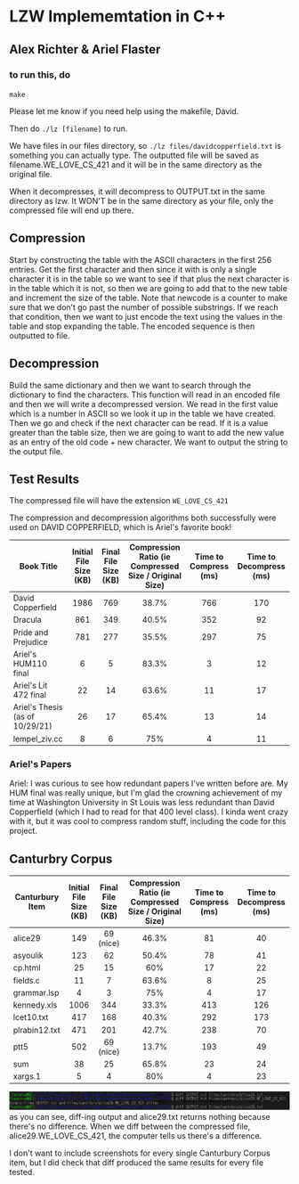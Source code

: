 # LZW Implememtation in C++ 
## Alex Richter & Ariel Flaster



### to run this, do 
`make`

Please let me know if you need help using the makefile, David. 


Then do 
`./lz [filename]` to run.


We have files in our files directory, so 
`./lz files/davidcopperfield.txt` 
is something you can actually type. The outputted file will be saved as filename.WE_LOVE_CS_421 and it will be in the same directory as the original file. 

When it decompresses, it will decompress to OUTPUT.txt in the same directory as lzw. It WON'T be in the same directory as your file, only the compressed file will end up there.


## Compression
Start by constructing the table  with the ASCII characters in the first 256 entries. Get the first character and then since it with is only a single character it is in the table so we want to see if that plus the next character is in the 
table which it is not, so then we are going to add that to the new table and increment the size of the table. Note that newcode is a counter to make sure that we don’t go past the number of possible substrings. If we reach that condition, then we want to just encode the text using the values in the table and stop expanding the table. The encoded sequence is then outputted to file. 

## Decompression
Build the same dictionary and then we want to search through the dictionary to find the characters. This function will read in an encoded file and then we will write a decompressed version. 
We read in the first value which is a number in ASCII so we look it up in the table we have created. Then we go and check if the next character can be read. If it is a value greater than the table size, then we are going 
to want to add the new value as an entry of the old code + new character. We want to output the string to the output file. 

## Test Results 

The compressed file will have the extension `WE_LOVE_CS_421`

The compression and decompression algorithms both successfully were used on DAVID COPPERFIELD, which is Ariel's favorite book!

| Book Title | Initial File Size (KB) | Final File Size (KB) | Compression Ratio (ie Compressed Size / Original Size) | Time to Compress (ms) | Time to Decompress (ms) | 
| -----  | :----: |  :----:  |  :----:  |  :----: |  :----:  | 
| David Copperfield  | 1986 |  769  |  38.7%  |  766 |  170  | 
| Dracula | 861 | 349 |  40.5%  |  352 |  92  | 
| Pride and Prejudice | 781 |  277  |  35.5%  | 297 |  75  | 
| Ariel's HUM110 final | 6 |  5  |  83.3%  | 3 |  12  | 
| Ariel's Lit 472 final | 22 |  14  |  63.6%  | 11 |  17  |
| Ariel's Thesis (as of 10/29/21) | 26 |  17  |  65.4%  | 13 |  14  |
| lempel_ziv.cc | 8 |  6  |  75%  | 4 |  11  |



### Ariel's Papers
Ariel: I was curious to see how redundant papers I've written before are. My HUM final was really unique, but I'm glad the crowning achievement of my time at Washington University in St Louis was less redundant than David Copperfield (which I had to read for that 400 level class).  I kinda went crazy with it, but it was cool to compress random stuff, including the code for this project.


## Canturbry Corpus

| Canturbury Item | Initial File Size (KB) | Final File Size (KB) | Compression Ratio (ie Compressed Size / Original Size) | Time to Compress (ms) | Time to Decompress (ms) | 
| -----  | :----: |  :----:  |  :----:  |  :----: |  :----:  | 
| alice29  | 149 |  69 (nice)  |  46.3%  |  81 | 40 | 
| asyoulik | 123 | 62 |  50.4%  |  78 |  41  | 
| cp.html | 25 |  15  |  60%  | 17 |  22  | 
| fields.c | 11 |  7  |  63.6%  | 8 |  25  |
| grammar.lsp | 4 |  3  |  75%  | 4 |  17  |
| kennedy.xls | 1006 |  344  |  33.3%  | 413 |  126  |
| lcet10.txt | 417 |  168  |  40.3%  | 292 |  173  |
| plrabin12.txt | 471 |  201  |  42.7%  | 238 |  70  |
| ptt5 | 502 |  69 (nice)  |  13.7%  | 193 |  49  |
| sum | 38 |  25  |  65.8%  | 23 |  24  |
| xargs.1 | 5 |  4  |  80%  | 4 |  23  |



![diff showing there's no difference bxn alice and the output from LZW](diff.bmp)
as you can see, diff-ing output and alice29.txt returns nothing because there's no difference. When we diff between the compressed file, alice29.WE_LOVE_CS_421, the computer tells us there's a difference. 

I don't want to include screenshots for every single Canturbury Corpus item, but I did check that diff produced the same results for every file tested. 
